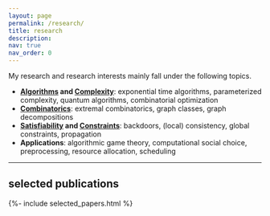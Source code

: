 ```yaml
---
layout: page
permalink: /research/
title: research
description: 
nav: true
nav_order: 0
---
```


My research and research interests mainly fall under the following topics.
* **[Algorithms](https://en.wikipedia.org/wiki/Analysis_of_algorithms) and [Complexity](https://en.wikipedia.org/wiki/Computational_complexity)**: exponential time algorithms, parameterized complexity, quantum algorithms, combinatorial optimization
* **[Combinatorics](https://en.wikipedia.org/wiki/Combinatorics)**: extremal combinatorics, graph classes, graph decompositions
* **[Satisfiability](https://en.wikipedia.org/wiki/Boolean_satisfiability_problem) and [Constraints](https://en.wikipedia.org/wiki/Constraint_satisfaction_problem)**: backdoors, (local) consistency, global constraints, propagation
* **Applications**: algorithmic game theory, computational social choice, preprocessing, resource allocation, scheduling

---
## selected publications
<div class="publications">

{%- include selected_papers.html %}

</div>

